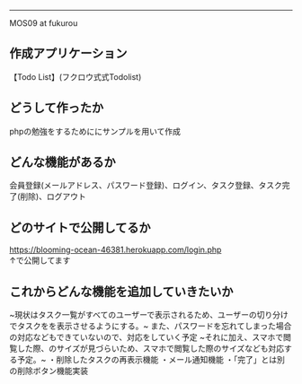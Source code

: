 ---
MOS09 at fukurou


## 作成アプリケーション
【Todo List】(フクロウ式式Todolist)

## どうして作ったか
phpの勉強をするためににサンプルを用いて作成

## どんな機能があるか
会員登録(メールアドレス、パスワード登録)、ログイン、タスク登録、タスク完了(削除)、ログアウト

## どのサイトで公開してるか
https://blooming-ocean-46381.herokuapp.com/login.php  
↑で公開してます

## これからどんな機能を追加していきたいか
~現状はタスク一覧がすべてのユーザーで表示されるため、ユーザーの切り分けでタスクをを表示させるようにする。~ 
また、パスワードを忘れてしまった場合の対応などもできていないので、対応をしていく予定 
~それに加え、スマホで閲覧した際、のサイズが見づらいため、スマホで閲覧した際のサイズなども対応する予定。~ 
・削除したタスクの再表示機能 
・メール通知機能 
・「完了」とは別の削除ボタン機能実装 
